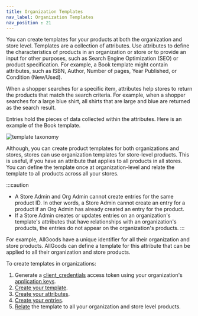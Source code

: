 ```yaml
---
title: Organization Templates
nav_label: Organization Templates
nav_position : 21
---
```


You can create templates for your products at both the organization and store level. Templates are a collection of attributes. Use attributes to define the characteristics of products in an organization or store or to provide an input for other purposes, such as Search Engine Optimization (SEO) or product specification. For example, a Book template might contain attributes, such as ISBN, Author, Number of pages, Year Published, or Condition (New/Used).

When a shopper searches for a specific item, attributes help stores to return the products that match the search criteria. For example, when a shopper searches for a large blue shirt, all shirts that are large and blue are returned as the search result.

Entries hold the pieces of data collected within the attributes. Here is an example of the Book template.

![template taxonomy](/assets/template_taxonomy.png)

Although, you can create product templates for both organizations and stores, stores can use organization templates for store-level products. This is useful, if you have an attribute that applies to all products in all stores. You can define the template once at organization-level and relate the template to all products across all your stores.

:::caution
- A Store Admin and Org Admin cannot create entries for the same product ID. In other words, a Store Admin cannot create an entry for a product if an Org Admin has already created an entry for the product.
- If a Store Admin creates or updates entries on an organization's template's attributes that have relationships with an organization's products, the entries do not appear on the organization's products.
:::

For example, AllGoods have a unique identifier for all their organization and store products. AllGoods can define a template for this attribute that can be applied to all their organization and store products.

To create templates in organizations:

1. Generate a [client_credentials](/guides/Getting-Started/authentication/Tokens/client-credential-token) access token using your organization's [application keys](/guides/Getting-Started/authentication/application-keys/application-keys-overview).
1. [Create your template](/docs/pxm/products/extending-pxm-products/pxm-product-templates-api/create-a-template).
1. [Create your attributes](/docs/pxm/products/extending-pxm-products/pxm-product-attributes-api/create-attribute).
1. [Create your entries](/docs/pxm/products/extending-pxm-products/pxm-product-entries-api/create-an-entry).
1. [Relate](/docs/pxm/products/product-asset-relationships/template-relationships/create-product-template-relationships) the template to all your organization and store level products.

